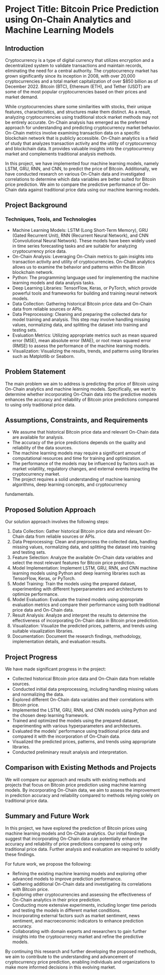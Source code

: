 # Project Title: Bitcoin Price Prediction using On-Chain Analytics and Machine Learning Models

## Introduction

Cryptocurrency is a type of digital currency that utilizes encryption and a decentralized system to validate transactions and maintain records, eliminating the need for a central authority. The cryptocurrency market has grown significantly since its inception in 2008, with over 20,000 cryptocurrencies and a total market capitalization of over $850 billion as of December 2022. Bitcoin (BTC), Ethereum (ETH), and Tether (USDT) are some of the most popular cryptocurrencies based on their prices and market demand. 

While cryptocurrencies share some similarities with stocks, their unique features, characteristics, and structures make them distinct. As a result, analyzing cryptocurrencies using traditional stock market methods may not be entirely accurate. On-Chain analysis has emerged as the preferred approach for understanding and predicting cryptocurrency market behavior. On-Chain metrics involve examining transaction data on a specific blockchain network that is publicly accessible. On-Chain analytics is a field of study that analyzes transaction activity and the utility of cryptocurrency and blockchain data. It provides valuable insights into the cryptocurrency market and complements traditional analysis methods.

In this project, we have implemented four machine learning models, namely LSTM, GRU, RNN, and CNN, to predict the price of Bitcoin. Additionally, we have conducted research on various On-Chain data and investigated correlations to determine which data variables are better suited for Bitcoin price prediction. We aim to compare the predictive performance of On-Chain data against traditional price data using our machine learning models.

## Project Background

### Techniques, Tools, and Technologies

- Machine Learning Models: LSTM (Long Short-Term Memory), GRU (Gated Recurrent Unit), RNN (Recurrent Neural Network), and CNN (Convolutional Neural Network). These models have been widely used in time series forecasting tasks and are suitable for analyzing cryptocurrency price data.
- On-Chain Analysis: Leveraging On-Chain metrics to gain insights into transaction activity and utility of cryptocurrencies. On-Chain analytics allows us to examine the behavior and patterns within the Bitcoin blockchain network.
- Python: The programming language used for implementing the machine learning models and data analysis tasks.
- Deep Learning Libraries: TensorFlow, Keras, or PyTorch, which provide powerful tools and frameworks for building and training neural network models.
- Data Collection: Gathering historical Bitcoin price data and On-Chain data from reliable sources or APIs.
- Data Preprocessing: Cleaning and preparing the collected data for model training and analysis. This step may involve handling missing values, normalizing data, and splitting the dataset into training and testing sets.
- Evaluation Metrics: Utilizing appropriate metrics such as mean squared error (MSE), mean absolute error (MAE), or root mean squared error (RMSE) to assess the performance of the machine learning models.
- Visualization: Visualizing the results, trends, and patterns using libraries such as Matplotlib or Seaborn.

## Problem Statement

The main problem we aim to address is predicting the price of Bitcoin using On-Chain analytics and machine learning models. Specifically, we want to determine whether incorporating On-Chain data into the predictive models enhances the accuracy and reliability of Bitcoin price predictions compared to using only traditional price data.

## Assumptions, Constraints, and Requirements

- We assume that historical Bitcoin price data and relevant On-Chain data are available for analysis.
- The accuracy of the price predictions depends on the quality and reliability of the data sources.
- The machine learning models may require a significant amount of computational resources and time for training and optimization.
- The performance of the models may be influenced by factors such as market volatility, regulatory changes, and external events impacting the cryptocurrency market.
- The project requires a solid understanding of machine learning algorithms, deep learning concepts, and cryptocurrency

 fundamentals.

## Proposed Solution Approach

Our solution approach involves the following steps:

1. Data Collection: Gather historical Bitcoin price data and relevant On-Chain data from reliable sources or APIs.
2. Data Preprocessing: Clean and preprocess the collected data, handling missing values, normalizing data, and splitting the dataset into training and testing sets.
3. Feature Selection: Analyze the available On-Chain data variables and select the most relevant features for Bitcoin price prediction.
4. Model Implementation: Implement LSTM, GRU, RNN, and CNN machine learning models using Python and deep learning libraries such as TensorFlow, Keras, or PyTorch.
5. Model Training: Train the models using the prepared dataset, experimenting with different hyperparameters and architectures to optimize performance.
6. Model Evaluation: Evaluate the trained models using appropriate evaluation metrics and compare their performance using both traditional price data and On-Chain data.
7. Result Analysis: Analyze and interpret the results to determine the effectiveness of incorporating On-Chain data in Bitcoin price prediction.
8. Visualization: Visualize the predicted prices, patterns, and trends using suitable visualization libraries.
9. Documentation: Document the research findings, methodology, implementation details, and evaluation results.

## Project Progress

We have made significant progress in the project:

- Collected historical Bitcoin price data and On-Chain data from reliable sources.
- Conducted initial data preprocessing, including handling missing values and normalizing the data.
- Explored different On-Chain data variables and their correlations with Bitcoin price.
- Implemented the LSTM, GRU, RNN, and CNN models using Python and the chosen deep learning framework.
- Trained and optimized the models using the prepared dataset, experimenting with various hyperparameters and architectures.
- Evaluated the models' performance using traditional price data and compared it with the incorporation of On-Chain data.
- Visualized the predicted prices, patterns, and trends using appropriate libraries.
- Conducted preliminary result analysis and interpretation.

## Comparison with Existing Methods and Projects

We will compare our approach and results with existing methods and projects that focus on Bitcoin price prediction using machine learning models. By incorporating On-Chain data, we aim to assess the improvement in prediction accuracy and reliability compared to methods relying solely on traditional price data.

## Summary and Future Work

In this project, we have explored the prediction of Bitcoin prices using machine learning models and On-Chain analytics. Our initial findings suggest that incorporating On-Chain data can potentially enhance the accuracy and reliability of price predictions compared to using only traditional price data. Further analysis and evaluation are required to solidify these findings.

For future work, we propose the following:

- Refining the existing machine learning models and exploring other advanced models to improve prediction performance.
- Gathering additional On-Chain data and investigating its correlations with Bitcoin price.
- Exploring other cryptocurrencies and assessing the effectiveness of On-Chain analytics in their price prediction.
- Conducting more extensive experiments, including longer time periods and testing the models in different market conditions.
- Incorporating external factors such as market sentiment, news sentiment, and macroeconomic indicators to enhance prediction accuracy.
- Collaborating with domain experts and researchers to gain further insights into the cryptocurrency market and refine the predictive models.

By continuing this research and further developing the proposed methods, we aim to contribute to the understanding and advancement of cryptocurrency price prediction, enabling individuals and organizations to make more informed decisions in this evolving market.
